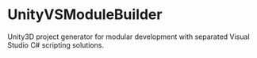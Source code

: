 # UnityVSModuleBuilder
Unity3D project generator for modular development with separated Visual Studio C# scripting solutions.
